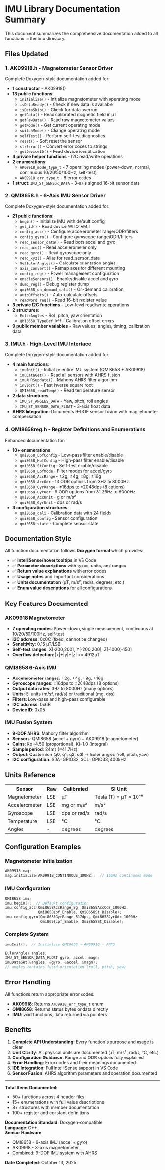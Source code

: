 # IMU Library Documentation Summary

This document summarizes the comprehensive documentation added to all functions in the imu directory.

## Files Updated

### 1. **AK09918.h** - Magnetometer Sensor Driver
Complete Doxygen-style documentation added for:
- **1 constructor** - AK09918()
- **13 public functions**:
  - `initialize()` - Initialize magnetometer with operating mode
  - `isDataReady()` - Check if new data is available
  - `isDataSkip()` - Check for data overrun
  - `getData()` - Read calibrated magnetic field in µT
  - `getRawData()` - Read raw magnetometer values
  - `getMode()` - Get current operating mode
  - `switchMode()` - Change operating mode
  - `selfTest()` - Perform self-test diagnostics
  - `reset()` - Soft reset the sensor
  - `strError()` - Convert error codes to strings
  - `getDeviceID()` - Read device identification
- **4 private helper functions** - I2C read/write operations
- **2 enumerations**: 
  - `AK09918_mode_type_t` - 7 operating modes (power-down, normal, continuous 10/20/50/100Hz, self-test)
  - `AK09918_err_type_t` - 8 error codes
- **1 struct**: `IMU_ST_SENSOR_DATA` - 3-axis signed 16-bit sensor data

### 2. **QMI8658.h** - 6-Axis IMU Sensor Driver
Complete Doxygen-style documentation added for:
- **21 public functions**:
  - `begin()` - Initialize IMU with default config
  - `get_id()` - Read device WHO_AM_I
  - `config_acc()` - Configure accelerometer range/ODR/filters
  - `config_gyro()` - Configure gyroscope range/ODR/filters
  - `read_sensor_data()` - Read both accel and gyro
  - `read_acc()` - Read accelerometer only
  - `read_gyro()` - Read gyroscope only
  - `read_xyz()` - Alias for read_sensor_data
  - `GetEulerAngles()` - Calculate orientation angles
  - `axis_convert()` - Remap axes for different mounting
  - `config_reg()` - Power management configuration
  - `enableSensors()` - Enable/disable accel and gyro
  - `dump_reg()` - Debug register dump
  - `qmi8658_on_demand_cali()` - On-demand calibration
  - `autoOffsets()` - Auto-calculate offsets
  - `readWord_reg()` - Read 16-bit register value
- **3 private I2C functions** - Low-level read/write operations
- **2 structures**:
  - `EulerAngles` - Roll, pitch, yaw orientation
  - `QMI8658_TypeDef_Off` - Calibration offset errors
- **9 public member variables** - Raw values, angles, timing, calibration data

### 3. **IMU.h** - High-Level IMU Interface
Complete Doxygen-style documentation added for:
- **4 main functions**:
  - `imuInit()` - Initialize entire IMU system (QMI8658 + AK09918)
  - `imuDataGet()` - Read all sensors with AHRS fusion
  - `imuAHRSupdate()` - Mahony AHRS filter algorithm
  - `invSqrt()` - Fast inverse square root
  - `QMI8658_readTemp()` - Read temperature sensor
- **2 data structures**:
  - `IMU_ST_ANGLES_DATA` - Yaw, pitch, roll angles
  - `IMU_ST_SENSOR_DATA_FLOAT` - 3-axis float data
- **AHRS Integration**: Documents 9-DOF sensor fusion with magnetometer compensation

### 4. **QMI8658reg.h** - Register Definitions and Enumerations
Enhanced documentation for:
- **10+ enumerations**:
  - `qmi8658_LpfConfig` - Low-pass filter enable/disable
  - `qmi8658_HpfConfig` - High-pass filter enable/disable
  - `qmi8658_StConfig` - Self-test enable/disable
  - `qmi8658_LpfMode` - Filter modes for accel/gyro
  - `qmi8658_AccRange` - ±2g, ±4g, ±8g, ±16g
  - `qmi8658_AccOdr` - 13 ODR options from 3Hz to 8000Hz
  - `qmi8658_GyrRange` - ±16dps to ±2048dps (8 options)
  - `qmi8658_GyrOdr` - 9 ODR options from 31.25Hz to 8000Hz
  - `qmi8658_AccUnit` - g or m/s²
  - `qmi8658_GyrUnit` - dps or rad/s
- **3 configuration structures**:
  - `qmi8658_cali` - Calibration data with 24 fields
  - `qmi8658_config` - Sensor configuration
  - `qmi8658_state` - Complete sensor state

## Documentation Style

All function documentation follows **Doxygen format** which provides:
- ✅ **IntelliSense/hover tooltips** in VS Code
- ✅ **Parameter descriptions** with types, units, and ranges
- ✅ **Return value explanations** with error codes
- ✅ **Usage notes** and important considerations
- ✅ **Units documentation** (µT, m/s², rad/s, degrees, etc.)
- ✅ **Enum value descriptions** for all configurations

## Key Features Documented

### AK09918 Magnetometer
- **7 operating modes**: Power-down, single measurement, continuous at 10/20/50/100Hz, self-test
- **I2C address**: 0x0C (fixed, cannot be changed)
- **Sensitivity**: 0.15 µT/LSB
- **Self-test ranges**: X[-200,200], Y[-200,200], Z[-1000,-150]
- **Overflow detection**: |x|+|y|+|z| >= 4912µT

### QMI8658 6-Axis IMU
- **Accelerometer ranges**: ±2g, ±4g, ±8g, ±16g
- **Gyroscope ranges**: ±16dps to ±2048dps (8 options)
- **Output data rates**: 3Hz to 8000Hz (many options)
- **Units**: SI units (m/s², rad/s) or traditional (mg, dps)
- **Filters**: Low-pass and high-pass configurable
- **I2C address**: 0x6B
- **Device ID**: 0x05

### IMU Fusion System
- **9-DOF AHRS**: Mahony filter algorithm
- **Sensors**: QMI8658 (accel + gyro) + AK09918 (magnetometer)
- **Gains**: Kp=4.50 (proportional), Ki=1.0 (integral)
- **Sample period**: 24ms (≈41.7Hz)
- **Output**: Quaternion (q0, q1, q2, q3) → Euler angles (roll, pitch, yaw)
- **I2C configuration**: SDA=GPIO32, SCL=GPIO33, 400kHz

## Units Reference

| Sensor | Raw | Calibrated | SI Unit |
|--------|-----|------------|---------|
| Magnetometer | LSB | µT | Tesla (T) = µT × 10⁻⁶ |
| Accelerometer | LSB | mg or m/s² | m/s² |
| Gyroscope | LSB | dps or rad/s | rad/s |
| Temperature | LSB | °C | °C |
| Angles | - | degrees | degrees |

## Configuration Examples

### Magnetometer Initialization
```cpp
AK09918 mag;
mag.initialize(AK09918_CONTINUOUS_100HZ);  // 100Hz continuous mode
```

### IMU Configuration
```cpp
QMI8658 imu;
imu.begin();  // Default configuration
imu.config_acc(Qmi8658AccRange_8g, Qmi8658AccOdr_1000Hz, 
               Qmi8658Lpf_Enable, Qmi8658St_Disable);
imu.config_gyro(Qmi8658GyrRange_512dps, Qmi8658GyrOdr_1000Hz,
                Qmi8658Lpf_Enable, Qmi8658St_Disable);
```

### Complete System
```cpp
imuInit();  // Initialize QMI8658 + AK09918 + AHRS

EulerAngles angles;
IMU_ST_SENSOR_DATA_FLOAT gyro, accel, magn;
imuDataGet(&angles, &gyro, &accel, &magn);
// angles contains fused orientation (roll, pitch, yaw)
```

## Error Handling

All functions return appropriate error codes:
- **AK09918**: Returns `AK09918_err_type_t` enum
- **QMI8658**: Returns status bytes or data directly
- **IMU**: void functions, data returned via pointers

## Benefits

1. **Complete API Understanding**: Every function's purpose and usage is clear
2. **Unit Clarity**: All physical units are documented (µT, m/s², rad/s, °C, etc.)
3. **Configuration Guidance**: Range and ODR options fully explained
4. **Error Handling**: Error codes and their meanings documented
5. **IDE Integration**: Full IntelliSense support in VS Code
6. **Sensor Fusion**: AHRS algorithm parameters and operation documented

---

**Total Items Documented**: 
- 50+ functions across 4 header files
- 15+ enumerations with full value descriptions
- 8+ structures with member documentation
- 100+ register and constant definitions

**Documentation Standard**: Doxygen-compatible  
**Language**: C++  
**Sensor Hardware**: 
- QMI8658 - 6-axis IMU (accel + gyro)
- AK09918 - 3-axis magnetometer
- Combined: 9-DOF IMU system with AHRS

**Date Completed**: October 13, 2025
